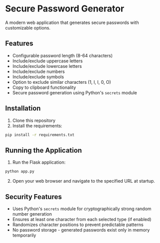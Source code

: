 # Secure Password Generator

A modern web application that generates secure passwords with customizable options.

## Features

- Configurable password length (8-64 characters)
- Include/exclude uppercase letters
- Include/exclude lowercase letters
- Include/exclude numbers
- Include/exclude symbols
- Option to exclude similar characters (1, l, I, 0, O)
- Copy to clipboard functionality
- Secure password generation using Python's `secrets` module

## Installation

1. Clone this repository
2. Install the requirements:
```bash
pip install -r requirements.txt
```

## Running the Application

1. Run the Flask application:
```bash
python app.py
```

2. Open your web browser and navigate to the specified URL at startup.

## Security Features

- Uses Python's `secrets` module for cryptographically strong random number generation
- Ensures at least one character from each selected type (if enabled)
- Randomizes character positions to prevent predictable patterns
- No password storage - generated passwords exist only in memory temporarily
